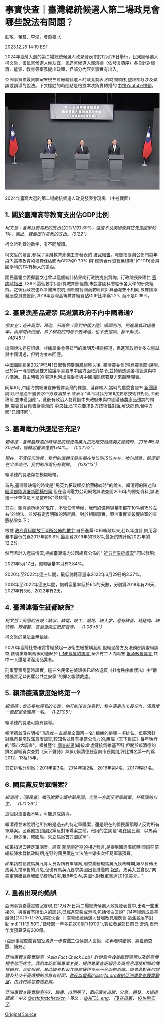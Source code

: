 # 事實快查｜臺灣總統候選人第二場政見會 哪些說法有問題？

莊敬、董喆、李潼，發自臺北

2023.12.26 14:19 EST

2024年臺灣大選的第二場總統候選人政見發表會於12月26日舉行，民衆黨候選人柯文哲、國民黨候選人侯友宜、民進黨候選人賴清德（依發言順序）各自針對經濟、能源、教育等事務提出政策，但部分內容與事實有出入。

亞洲事實查覈實驗室審視三位總統候選人的政見發表,依時間順序,整理部分涉及錯誤或誤導的說法。下文標註的時間點是根據本次負責轉播的 [中視Youtube視頻](https://www.youtube.com/watch?v=vHx_1DaOqz8)。

![2024年臺灣大選的第二場總統候選人政見發表會現場 （中視截圖）](images/DZDKNMSNWVJNVU7PRQVW3VYSZ4.png)

2024年臺灣大選的第二場總統候選人政見發表會現場 （中視截圖）

## 1. 關於臺灣高等教育支出佔GDP比例

*柯文哲：臺灣目前高教的支出佔GDP的0.39%，遠遠不及美國或其它先進國家的1%，因此，我要提升高教的支出。 (9’22”)*

柯文哲列舉的數字，有不同解讀。

柯文哲的發言,參採了臺灣教育產業工會發表的 [研究報告](https://www.theunion.org.tw/2022/05/%E3%80%90%E6%96%B0%E8%81%9E%E7%A8%BF%E3%80%91%E5%8F%B0%E7%81%A3%E5%86%8D%E5%89%B5%E4%B8%96%E7%95%8Cno-1%EF%BC%81-%E5%9C%8B%E5%AE%B6%E6%8A%95%E5%85%A5%E9%AB%98%E6%95%99%E7%B6%93%E8%B2%BB%E4%BD%94gdp/)。報告指臺灣公部門每年投入高等教育的經費僅佔國內GDP的0.39%,與"經濟合作暨發展組織"(OECD)會員國平均的1%有極大的差距。

國民黨籍立委鄭麗文也曾以這個統計結果向行政院提出質詢。行政院長陳建仁 [答詢時指出](https://www.cna.com.tw/news/aipl/202310130325.aspx),0.39%這個數字只計算教育部經費,未包含國科會給予各大學的研究經費。之後行政院也以新聞稿說明,國際間各國高教經費計算基礎並不相同,根據國家發展委員會統計,2019年臺灣高等教育經費佔GDP比率爲1.2%,而不是0.39%。

## 2. 臺農漁產品遭禁 民進黨政府不向中國溝通?

*侯友宜：過去鳳梨、釋迦、石斑魚（賣到中國大陸）順順利利，民進黨執政這幾年，兩岸關係倒退，爲了檢疫的問題不去溝通，也不去協調，都不解決。 （48’45"）*

這個說法存在誤導。根據農委會等部門的說明及相關報道，民進黨政府曾多次嘗試與中國溝通，但對方並未回應。

中國海關總署2021年3月1日起暫停臺灣鳳梨輸入後, [臺灣農委會](https://www.moa.gov.tw/theme_data.php?theme=news&sub_theme=agri&id=8339&print=Y)(現爲農業部)說明,已於第一時間透過雙方協議平臺要求中國方面取消禁令,並持續透過各種管道與中方溝通。自由時報的 [報道](https://news.ltn.com.tw/news/politics/paper/1434575)也列出農委會與中國海關總署雙方來函時間表。

同年9月,中國海關總署宣佈暫停臺灣的釋迦、蓮霧輸入,當時的農委會發布 [新聞稿](https://www.moa.gov.tw/theme_data.php?theme=news&sub_theme=agri&id=8498)說明,已透過平臺要求中方取消禁令,並表示"此已爲我方第9度要求技術性對話,至截稿前,並未獲回應"。此後有政治人物質疑中央政府未與中國溝通農產品遭禁的問題,農委會官員告訴臺灣的 [中央社](https://www.cna.com.tw/news/aloc/202111050102.aspx),已10次要求對方技術性對話,解決問題,但中方都"已讀不回"。

## 3. 臺灣電力供應是否充足?

*賴清德：臺灣最缺電的時候是前總統馬英九把政權交給蔡英文總統時，2016年5月30日時，備轉容量率僅剩1.64%。 （1:02’52”）*

*現在，不管任何時候，我們的備轉容量率都在10%到15%左右。換句話說，即便是在尖峯時刻，我們的用電仍有剩餘。 （1:03’13”）*

賴清德的說法存在模糊地帶。

首先,臺灣最缺電的時候是"馬英九把政權交給蔡總統時"的說法。賴清德的陳述和 [經濟部能源署新聞稿相同](https://www.moeaea.gov.tw/ECW/populace/news/News.aspx?kind=9&menu_id=4360&news_id=16338),但在臺灣電力公司網站無法查閱2016年的原始資料,無法進一步查證是不是當時爲"最缺電"。

其次，賴清德所稱的“現在，不管任何時候，我們的備轉容量率都在10%到15%左右”的說法，並沒有定義明確的時間段。對於相關事實，亞洲事實查覈實驗室的查覈結果如下：

根據 [政府資料開放平臺所公佈的數字](https://data.gov.tw/dataset/8307),自民進黨2016執政以來,若以年度計,備用容量率最低的爲2017年的9.8%,最高爲2019年的16.8%,最近的統計爲2022年的12.2%。

然而若計入極端情況,根據臺灣電力公司網頁公佈的" [近五年系統概況](https://web.archive.org/web/20231226085328/https://www.taipower.com.tw/tc/page.aspx?mid=210&cid=341&cchk=ae51e573-e600-4a77-bc48-9e8d8f1b70c1)",可以發現:

2021年5月17日，備轉容量率只有3.84%。

2020年至2022年這三年間，最低備轉容量率2022年6月29日的3.37%。

2018年至2022年這五年間，備轉容量率低於6%的天數，分別爲2018年有29天、2021年有3天、2022年有2天。

## 4. 臺灣連衛生紙都缺貨?

*柯文哲：所謂的五缺：缺水、缺電、缺工、缺地、缺人才，還有缺蛋、缺豬肉、缺快篩、缺疫苗，甚至連衛生紙都會缺。 （1:06’55"）*

柯文哲的說法並無依據。

2020年臺灣社會確實曾經掀起一波衛生紙搶購風潮,但經過警方及法務部調查局調查,發現搶購風潮很可能起於 [LINE傳播的謠言](https://news.ltn.com.tw/news/life/breakingnews/3066218),至少有三人向檢警 [坦承散播謠言](https://news.pts.org.tw/article/465835),其中一人還是清潔用品業者。

刑事警察局當時證實，這三名民衆在偵訊後已經依違反《社會秩序維護法》中“散播謠言足以影響公共之安寧”的罪名報請裁處。

## 5. 賴清德滿意度始終第一?

*賴清德：侯市長批評我的市政，他可能沒有注意到，我在臺南市市長任內，滿意度一直都是全國第一名。 （1:27’05"）*

賴清德的說法可能有誤導。

賴清德並沒有明指"滿意度一直都是全國第一名",根據的是哪一項排名。但臺灣針對縣市長施政滿意度調查,較知名並具有相當公信力的,應屬《天下雜誌》每年執行的"縣市大調查"。根據歷年 [調查結果](https://zh.wikipedia.org/zh-tw/%E5%A4%A9%E4%B8%8B%E9%9B%9C%E8%AA%8C%E7%B8%A3%E5%B8%82%E9%95%B7%E6%96%BD%E6%94%BF%E6%BB%BF%E6%84%8F%E5%BA%A6%E8%AA%BF%E6%9F%A5#2012%E5%B9%B4)(編按:此處鏈接爲維基百科,但關於賴清德的排名都經再次查對《天下雜誌》無誤),賴清德任臺南市長期間,評比排名第一的爲2012、13及15年。

其它排名分別爲：2011年第3名、2014年第2名、2016年第4名、2017年第7名。

## 6. 國民黨反對軍購案?

*賴清德：（國民黨）嘴巴說要守護中華民國，但是一方面反對軍購案，杯葛國防自主。 （1:31’26”）*

這個說法語義不明，可能造成誤導。

賴清德並未說明他所指的是過去的特定軍購案，還是現在的國民黨領導人反對所有軍購案。因爲他提到國民黨反對軍購案之前，他用的主詞是“現在國民黨，以馬英九、趙少康、韓國瑜、朱立倫爲首的國民黨”。

如果指過去特定軍購案。經查 [賴清德近期的相近發言](https://udn.com/news/story/10930/7483897),是提到國造潛艦時,回憶在前總統陳水扁執政時期,在野的國民黨在立法院主導多次杯葛軍購預算。

如果指前總統馬英九等人反對所有軍購案,則查覈發現馬英九執政時期,雖然曾傳出馬英九擋軍售的消息,但也有馬英九要求美國出售潛艦的 [報道](https://www.bbc.com/zhongwen/trad/chinese_news/2013/01/130128_mayingjiu_byjames)。馬英九並曾說,"向美軍購確實爲我國防衛所必需,我8年任內,美國也對我軍售達201億美元。"

## 7. 重複出現的錯誤

亞洲事實查覈實驗室發現,在12月26日第二場總統候選人政見發表會中,出現一些重複的、與事實有所出入的論述,已經過查覈或澄清,包括侯友宜說" [14年經濟成長率最低](2023-12-20_事實快查 ｜ 臺灣總統候選人首場政見發表會 這些說法不對勁.md)"(1:19'50"),"數發部一年多花200億"(19'00"),數位發展部日前已 [澄清](https://moda.gov.tw/press/press-releases/9617),表示年度預算沒有200億。

(亞洲事實查覈實驗室將進一步查覈三位候選人言論，如再發現錯誤，將繼續查覈、補充。)

*亞洲事實查覈實驗室（Asia Fact Check Lab）針對當今複雜媒體環境以及新興傳播生態而成立。我們本於新聞專業主義，提供專業查覈報告及與信息環境相關的傳播觀察、深度報導，幫助讀者對公共議題獲得多元而全面的認識。讀者若對任何媒體及社交平臺傳播的信息有疑問，歡迎以電郵afcl@rfa.org寄給亞洲事實查覈實驗室，由我們爲您查證覈實。*

*亞洲事實查覈實驗室在X、臉書、IG開張了，歡迎讀者追蹤、分享、轉發。 X這邊請進：中文 [@asiafactcheckcn](https://twitter.com/asiafactcheckcn)；英文： [@AFCL\_eng](https://twitter.com/AFCL_eng)、 [FB在這裏](https://www.facebook.com/asiafactchecklabcn)、 [IG也別忘了](https://www.instagram.com/asiafactchecklab/)。*



[Original Source](https://www.rfa.org/mandarin/shishi-hecha/hc-12262023141349.html)